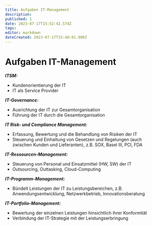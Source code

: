 ```yaml
---
title: Aufgaben IT-Management
description: 
published: 1
date: 2023-07-17T15:52:42.574Z
tags: 
editor: markdown
dateCreated: 2023-07-17T15:40:01.900Z
---
```


# Aufgaben IT-Management

_**ITSM:**_
- Kundenorientierung der IT
- IT als Service Provider

_**IT-Governance:**_
- Ausrichtung der IT zur Gesamtorganisation
- Führung der IT durch die Gesamtorganisation

_**IT Risk- und Compliance Management:**_

- Erfassung, Bewertung und die Behandlung von Risiken der IT
- Steuerung und Einhaltung von Gesetzen und Regelungen (auch zwischen Kunden und Lieferanten), z.B. SOX, Basel III, PCI, FDA

_**IT-Ressourcen-Management:**_

- Steuerung von Personal und Einsatzmittel (HW, SW) der IT
- Outsourcing, Outtasking, Cloud-Computing

_**IT-Programm-Management:**_

- Bündelt Leistungen der IT zu Leistungsbereichen, z.B. Anwendungsentwicklung, Netzwerkbetrieb, Innovationsberatung

_**IT-Portfolio-Management:**_

- Bewertung der einzelnen Leistungen hinsichtlich ihrer Konformität
- Verbindung der IT-Strategie mit der Leistungserbringung